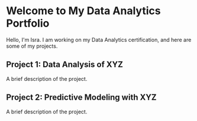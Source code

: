 # Welcome to My Data Analytics Portfolio

Hello, I'm Isra. I am working on my Data Analytics certification, and here are some of my projects.

## Project 1: Data Analysis of XYZ
A brief description of the project.

## Project 2: Predictive Modeling with XYZ
A brief description of the project.
